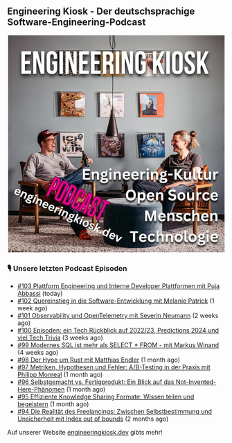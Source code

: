 ## Engineering Kiosk - Der deutschsprachige Software-Engineering-Podcast

<p align="center">
  <img width="500" height="500" src="https://github.com/EngineeringKiosk/.github/blob/main/images/podcast_square.jpg" alt="Engineering Kiosk Podcast" title="Engineering Kiosk Podcast">
</p>

### 🎙️ Unsere letzten Podcast Episoden


- [#103 Plattform Engineering und Interne Developer Plattformen mit Puja Abbassi](https://engineeringkiosk.dev) (today)
- [#102 Quereinstieg in die Software-Entwicklung mit Melanie Patrick](https://engineeringkiosk.dev) (1 week ago)
- [#101 Observability und OpenTelemetry mit Severin Neumann](https://engineeringkiosk.dev) (2 weeks ago)
- [#100 Episoden: ein Tech Rückblick auf 2022/23, Predictions 2024 und viel Tech Trivia](https://engineeringkiosk.dev) (3 weeks ago)
- [#99 Modernes SQL ist mehr als SELECT * FROM - mit Markus Winand](https://engineeringkiosk.dev) (4 weeks ago)
- [#98 Der Hype um Rust mit Matthias Endler](https://engineeringkiosk.dev) (1 month ago)
- [#97 Metriken, Hypothesen und Fehler: A/B-Testing in der Praxis mit Philipp Monreal](https://engineeringkiosk.dev) (1 month ago)
- [#96 Selbstgemacht vs. Fertigprodukt: Ein Blick auf das Not-Invented-Here-Phänomen](https://engineeringkiosk.dev) (1 month ago)
- [#95 Effiziente Knowledge Sharing Formate: Wissen teilen und begeistern](https://engineeringkiosk.dev) (1 month ago)
- [#94 Die Realität des Freelancings: Zwischen Selbstbestimmung und Unsicherheit mit Index out of bounds](https://engineeringkiosk.dev) (2 months ago)

Auf unserer Website [engineeringkiosk.dev](https://engineeringkiosk.dev/) gibts mehr!
